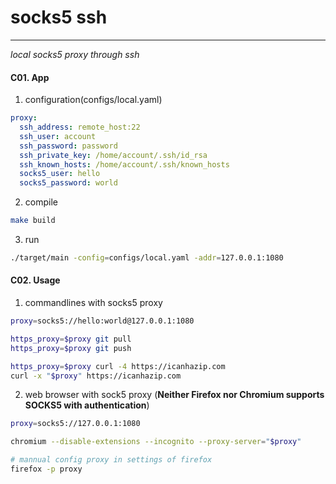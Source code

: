 # socks5 ssh
---
*local socks5 proxy through ssh*

#### C01. App
1. configuration(configs/local.yaml)
```yaml
proxy:
  ssh_address: remote_host:22
  ssh_user: account
  ssh_password: password
  ssh_private_key: /home/account/.ssh/id_rsa
  ssh_known_hosts: /home/account/.ssh/known_hosts
  socks5_user: hello
  socks5_password: world
```

2. compile
```bash
make build
```

3. run
```bash
./target/main -config=configs/local.yaml -addr=127.0.0.1:1080
```

#### C02. Usage
1. commandlines with socks5 proxy
```bash
proxy=socks5://hello:world@127.0.0.1:1080

https_proxy=$proxy git pull
https_proxy=$proxy git push

https_proxy=$proxy curl -4 https://icanhazip.com
curl -x "$proxy" https://icanhazip.com
```

2. web browser with sock5 proxy
(**Neither Firefox nor Chromium supports SOCKS5 with authentication**)
```bash
proxy=socks5://127.0.0.1:1080

chromium --disable-extensions --incognito --proxy-server="$proxy"

# mannual config proxy in settings of firefox
firefox -p proxy
```

